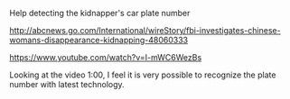 Help detecting the kidnapper's car plate number

http://abcnews.go.com/International/wireStory/fbi-investigates-chinese-womans-disappearance-kidnapping-48060333 

https://www.youtube.com/watch?v=I-mWC6WezBs 

Looking at the video 1:00, I feel it is very possible to recognize the plate number with latest technology.
